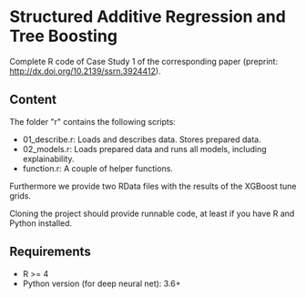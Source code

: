 # Structured Additive Regression and Tree Boosting

Complete R code of Case Study 1 of the corresponding paper (preprint: http://dx.doi.org/10.2139/ssrn.3924412).

## Content 

The folder "r" contains the following scripts:

- 01_describe.r: Loads and describes data. Stores prepared data.
- 02_models.r: Loads prepared data and runs all models, including explainability.
- function.r: A couple of helper functions.

Furthermore we provide two RData files with the results of the XGBoost tune grids.

Cloning the project should provide runnable code, at least if you have R and Python installed.

## Requirements

- R >= 4
- Python version (for deep neural net): 3.6+
